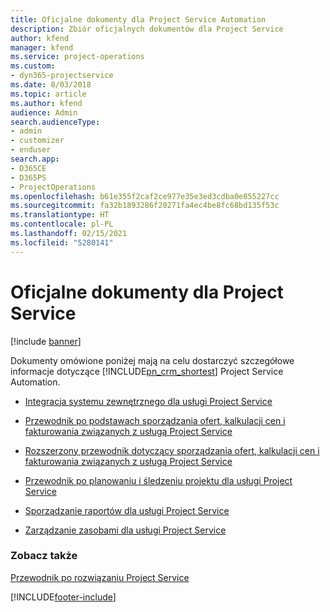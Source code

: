 ```yaml
---
title: Oficjalne dokumenty dla Project Service Automation
description: Zbiór oficjalnych dokumentów dla Project Service
author: kfend
manager: kfend
ms.service: project-operations
ms.custom:
- dyn365-projectservice
ms.date: 8/03/2018
ms.topic: article
ms.author: kfend
audience: Admin
search.audienceType:
- admin
- customizer
- enduser
search.app:
- D365CE
- D365PS
- ProjectOperations
ms.openlocfilehash: b61e355f2caf2ce977e35e3ed3cdba0e855227cc
ms.sourcegitcommit: fa32b1893286f20271fa4ec4be8fc68bd135f53c
ms.translationtype: HT
ms.contentlocale: pl-PL
ms.lasthandoff: 02/15/2021
ms.locfileid: "5280141"
---
```

# <a name="white-papers-for-project-service"></a>Oficjalne dokumenty dla Project Service

[!include [banner](../includes/psa-now-project-operations.md)]

Dokumenty omówione poniżej mają na celu dostarczyć szczegółowe informacje dotyczące [!INCLUDE[pn_crm_shortest](../includes/pn-crm-shortest.md)] Project Service Automation.

-   [Integracja systemu zewnętrznego dla usługi Project Service](https://go.microsoft.com/fwlink/?LinkId=825445)

-   [Przewodnik po podstawach sporządzania ofert, kalkulacji cen i fakturowania związanych z usługą Project Service](https://go.microsoft.com/fwlink/?LinkId=825241)

-   [Rozszerzony przewodnik dotyczący sporządzania ofert, kalkulacji cen i fakturowania związanych z usługą Project Service](https://go.microsoft.com/fwlink/?LinkId=825242)

-   [Przewodnik po planowaniu i śledzeniu projektu dla usługi Project Service](https://go.microsoft.com/fwlink/?LinkId=825243)

-   [Sporządzanie raportów dla usługi Project Service](https://go.microsoft.com/fwlink/?LinkId=825446)

-   [Zarządzanie zasobami dla usługi Project Service](https://go.microsoft.com/fwlink/?LinkId=825244)

### <a name="see-also"></a>Zobacz także
 [Przewodnik po rozwiązaniu Project Service](../psa/overview.md)


[!INCLUDE[footer-include](../includes/footer-banner.md)]